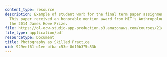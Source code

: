 ```yaml
---
content_type: resource
description: Example of student work for the final term paper assignment for the course.
  This paper received an honorable mention award from MIT's Anthropology Program for
  the 2014 James Howe Prize.
file: https://ol-ocw-studio-app-production.s3.amazonaws.com/courses/21a-501j-art-craft-science-spring-2013/929eef61d1eebfbac53e8d10b375c83b_MIT21A_501JS13_Photography.pdf
file_type: application/pdf
resourcetype: Document
title: Photography as Skilled Practice
uid: 929eef61-d1ee-bfba-c53e-8d10b375c83b
---
```

